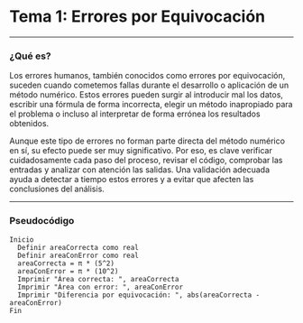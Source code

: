 

#  Tema 1: Errores por Equivocación

---

###  ¿Qué es?

Los errores humanos, también conocidos como errores por equivocación, suceden cuando cometemos fallas durante el desarrollo o aplicación de un método numérico. Estos errores pueden surgir al introducir mal los datos, escribir una fórmula de forma incorrecta, elegir un método inapropiado para el problema o incluso al interpretar de forma errónea los resultados obtenidos.

Aunque este tipo de errores no forman parte directa del método numérico en sí, su efecto puede ser muy significativo. Por eso, es clave verificar cuidadosamente cada paso del proceso, revisar el código, comprobar las entradas y analizar con atención las salidas. Una validación adecuada ayuda a detectar a tiempo estos errores y a evitar que afecten las conclusiones del análisis.

---

### Pseudocódigo

```text
Inicio
  Definir areaCorrecta como real
  Definir areaConError como real
  areaCorrecta = π * (5^2)
  areaConError = π * (10^2)
  Imprimir "Área correcta: ", areaCorrecta
  Imprimir "Área con error: ", areaConError
  Imprimir "Diferencia por equivocación: ", abs(areaCorrecta - areaConError)
Fin
```



